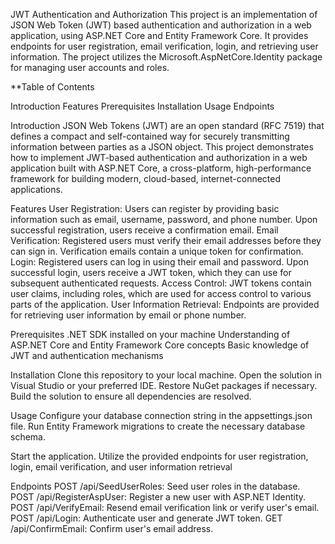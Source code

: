 JWT Authentication and Authorization
This project is an implementation of JSON Web Token (JWT) based authentication and authorization in a web application, using ASP.NET Core and Entity Framework Core. It provides endpoints for user registration, email verification, login, and retrieving user information. The project utilizes the Microsoft.AspNetCore.Identity package for managing user accounts and roles.

**Table of Contents 

Introduction
Features
Prerequisites
Installation
Usage
Endpoints


Introduction
JSON Web Tokens (JWT) are an open standard (RFC 7519) that defines a compact and self-contained way for securely transmitting information between parties as a JSON object. This project demonstrates how to implement JWT-based authentication and authorization in a web application built with ASP.NET Core, a cross-platform, high-performance framework for building modern, cloud-based, internet-connected applications.

Features
User Registration: Users can register by providing basic information such as email, username, password, and phone number. Upon successful registration, users receive a confirmation email.
Email Verification: Registered users must verify their email addresses before they can sign in. Verification emails contain a unique token for confirmation.
Login: Registered users can log in using their email and password. Upon successful login, users receive a JWT token, which they can use for subsequent authenticated requests.
Access Control: JWT tokens contain user claims, including roles, which are used for access control to various parts of the application.
User Information Retrieval: Endpoints are provided for retrieving user information by email or phone number.

Prerequisites
.NET SDK installed on your machine
Understanding of ASP.NET Core and Entity Framework Core concepts
Basic knowledge of JWT and authentication mechanisms

Installation
Clone this repository to your local machine.
Open the solution in Visual Studio or your preferred IDE.
Restore NuGet packages if necessary.
Build the solution to ensure all dependencies are resolved.

Usage
Configure your database connection string in the appsettings.json file.
Run Entity Framework migrations to create the necessary database schema.

Start the application.
Utilize the provided endpoints for user registration, login, email verification, and user information retrieval


Endpoints
POST /api/SeedUserRoles: Seed user roles in the database.
POST /api/RegisterAspUser: Register a new user with ASP.NET Identity.
POST /api/VerifyEmail: Resend email verification link or verify user's email.
POST /api/Login: Authenticate user and generate JWT token.
GET /api/ConfirmEmail: Confirm user's email address.
